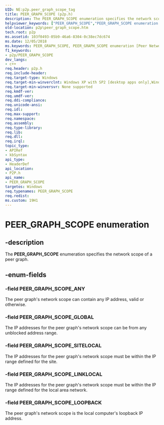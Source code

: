 ```yaml
---
UID: NE:p2p.peer_graph_scope_tag
title: PEER_GRAPH_SCOPE (p2p.h)
description: The PEER_GRAPH_SCOPE enumeration specifies the network scope of a peer graph.
helpviewer_keywords: ["PEER_GRAPH_SCOPE","PEER_GRAPH_SCOPE enumeration [Peer Networking]","PEER_GRAPH_SCOPE_ANY","PEER_GRAPH_SCOPE_GLOBAL","PEER_GRAPH_SCOPE_LINKLOCAL","PEER_GRAPH_SCOPE_LOOPBACK","PEER_GRAPH_SCOPE_SITELOCAL","p2p.peer_graph_scope","p2p/PEER_GRAPH_SCOPE","p2p/PEER_GRAPH_SCOPE_ANY","p2p/PEER_GRAPH_SCOPE_GLOBAL","p2p/PEER_GRAPH_SCOPE_LINKLOCAL","p2p/PEER_GRAPH_SCOPE_LOOPBACK","p2p/PEER_GRAPH_SCOPE_SITELOCAL"]
old-location: p2p\peer_graph_scope.htm
tech.root: p2p
ms.assetid: 103f0493-05b9-46a6-8304-0c38ec7dc674
ms.date: 12/05/2018
ms.keywords: PEER_GRAPH_SCOPE, PEER_GRAPH_SCOPE enumeration [Peer Networking], PEER_GRAPH_SCOPE_ANY, PEER_GRAPH_SCOPE_GLOBAL, PEER_GRAPH_SCOPE_LINKLOCAL, PEER_GRAPH_SCOPE_LOOPBACK, PEER_GRAPH_SCOPE_SITELOCAL, p2p.peer_graph_scope, p2p/PEER_GRAPH_SCOPE, p2p/PEER_GRAPH_SCOPE_ANY, p2p/PEER_GRAPH_SCOPE_GLOBAL, p2p/PEER_GRAPH_SCOPE_LINKLOCAL, p2p/PEER_GRAPH_SCOPE_LOOPBACK, p2p/PEER_GRAPH_SCOPE_SITELOCAL
f1_keywords:
- p2p/PEER_GRAPH_SCOPE
dev_langs:
- c++
req.header: p2p.h
req.include-header: 
req.target-type: Windows
req.target-min-winverclnt: Windows XP with SP2 [desktop apps only],Windows XP with SP1 with the Advanced Networking Pack forWindows XP
req.target-min-winversvr: None supported
req.kmdf-ver: 
req.umdf-ver: 
req.ddi-compliance: 
req.unicode-ansi: 
req.idl: 
req.max-support: 
req.namespace: 
req.assembly: 
req.type-library: 
req.lib: 
req.dll: 
req.irql: 
topic_type:
- APIRef
- kbSyntax
api_type:
- HeaderDef
api_location:
- P2P.h
api_name:
- PEER_GRAPH_SCOPE
targetos: Windows
req.typenames: PEER_GRAPH_SCOPE
req.redist: 
ms.custom: 19H1
---
```


# PEER_GRAPH_SCOPE enumeration


## -description


The <b>PEER_GRAPH_SCOPE</b> enumeration specifies the network scope of a peer graph.


## -enum-fields




### -field PEER_GRAPH_SCOPE_ANY

The peer graph's network scope can contain any IP address, valid or otherwise.


### -field PEER_GRAPH_SCOPE_GLOBAL

The IP addresses for the peer graph's network scope can be from any unblocked address range.


### -field PEER_GRAPH_SCOPE_SITELOCAL

The IP addresses for the peer graph's network scope must be within the IP range defined for the site.


### -field PEER_GRAPH_SCOPE_LINKLOCAL

The IP addresses for the peer graph's network scope must be within the IP range defined for the local area network.


### -field PEER_GRAPH_SCOPE_LOOPBACK

The peer graph's network scope is the local computer's loopback IP address.

